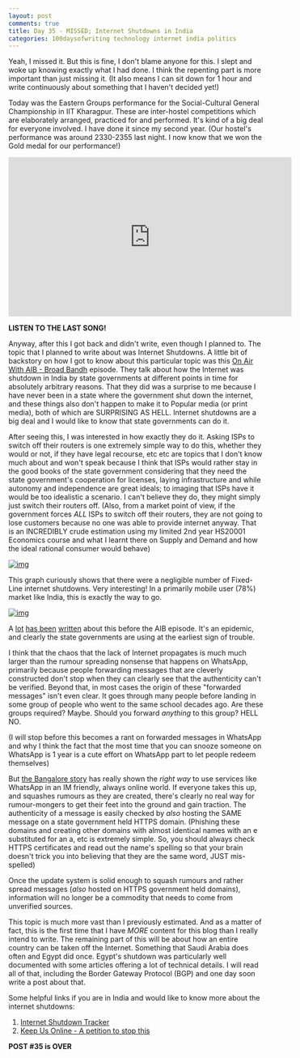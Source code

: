 ```yaml
---
layout: post
comments: true
title: Day 35 - MISSED; Internet Shutdowns in India
categories: 100daysofwriting technology internet india politics
---
```


Yeah, I missed it. But this is fine, I don't blame anyone for this. I slept and
woke up knowing exactly what I had done. I think the repenting part is more
important than just missing it. (It also means I can sit down for 1 hour and
write continuously about something that I haven't decided yet!)

Today was the Eastern Groups performance for the Social-Cultural General
Championship in IIT Kharagpur. These are inter-hostel competitions which are
elaborately arranged, practiced for and performed. It's kind of a big deal for
everyone involved. I have done it since my second year. (Our hostel's
performance was around 2330-2355 last night. I now know that we won the Gold
medal for our performance!)

<iframe width="560" height="315"
src="https://www.youtube.com/embed/videoseries?list=PL5iG2ljuT4ph8rRR4R2RIejBPY2KX0HRy"
frameborder="0" allowfullscreen></iframe>

**LISTEN TO THE LAST SONG!**

Anyway, after this I got back and didn't write, even though I planned to. The
topic that I planned to write about was Internet Shutdowns. A little bit of
backstory on how I got to know about this particular topic was this [On Air With
AIB - Broad
Bandh](www.hotstar.com/tv/on-air-with-aib/6200/broad-bandh/1000170155) episode.
They talk about how the Internet was shutdown in India by state governments at
different points in time for absolutely arbitrary reasons. That they did was a
surprise to me because I have never been in a state where the government shut
down the internet, and these things also don't happen to make it to Popular
media (or print media), both of which are SURPRISING AS HELL. Internet shutdowns
are a big deal and I would like to know that state governments can do it.

After seeing this, I was interested in how exactly they do it. Asking ISPs to
switch off their routers is one extremely simple way to do this, whether they
would or not, if they have legal recourse, etc etc are topics that I don't know
much about and won't speak because I think that ISPs would rather stay in the
good books of the state government considering that they need the state
government's cooperation for licenses, laying infrastructure and while autonomy
and independence are great ideals; to imaging that ISPs have it would be too
idealistic a scenario. I can't believe they do, they might simply just switch
their routers off. (Also, from a market point of view, if the government forces
_ALL_ ISPs to switch off their routers, they are not going to lose customers
because no one was able to provide internet anyway. That is an INCREDIBLY crude
estimation using my limited 2nd year HS20001 Economics course and what I learnt
there on Supply and Demand and how the ideal rational consumer would behave)

[![img](/blog/public/img/day-35-1.jpg)](http://www.huffingtonpost.in/2017/03/21/india-had-the-highest-number-of-internet-shut-downs-in-2016_a_21903918/)

This graph curiously shows that there were a negligible number of Fixed-Line
internet shutdowns. Very interesting! In a primarily mobile user (78%) market
like India, this is exactly the way to go.

[![img](/blog/public/img/day-35-2.png)](http://gs.statcounter.com/platform-market-share/desktop-mobile-tablet/india)

A
[lot](http://indianexpress.com/article/opinion/columns/internet-access-government-restriction-shutdown-3102734/)
[has
been](http://www.medianama.com/2016/05/223-internet-shut-down-azamgarh/)
[written](https://www.privateinternetaccess.com/blog/2016/08/month-since-indian-government-shut-internet-access-jammu-kashmir/)
about this before the AIB episode. It's an epidemic, and clearly the state
governments are using at the earliest sign of trouble.

I think that the chaos that the lack of Internet propagates is much much larger
than the rumour spreading nonsense that happens on WhatsApp, primarily because
people forwarding messages that are cleverly constructed don't stop when they
can clearly see that the authenticity can't be verified. Beyond that, in most
cases the origin of these "forwarded messages" isn't even clear. It goes through
many people before landing in some group of people who went to the same
school decades ago. Are these groups required? Maybe. Should you forward
_anything_ to this group? HELL NO.

(I will stop before this becomes a rant on forwarded messages in WhatsApp and
why I think the fact that the most time that you can snooze someone on WhatsApp
is 1 year is a cute effort on WhatsApp part to let people redeem themselves)

But [the Bangalore
story](http://indianexpress.com/article/cities/bangalore/bangalore-police-turn-to-whatsapp-to-improve-beat-system/)
has really shown the _right way_ to use services like WhatsApp in an IM
friendly, always online world. If everyone takes this up, and squashes rumours
as they are created, there's clearly no real way for rumour-mongers to get their
feet into the ground and gain traction. The authenticity of a message is easily
checked by _also_ hosting the SAME message on a state government held HTTPS
domain. (Phishing these domains and creating other domains with almost identical
names with an e substituted for an a, etc is extremely simple. So, you should
always check HTTPS certificates and read out the name's spelling so that your
brain doesn't trick you into believing that they are the same word, JUST
mis-spelled)

Once the update system is solid enough to squash rumours and rather spread
messages (_also_ hosted on HTTPS government held domains), information will no
longer be a commodity that needs to come from unverified sources.

This topic is much more vast than I previously estimated. And as a matter of
fact, this is the first time that I have _MORE_ content for this blog than I
really intend to write. The remaining part of this will be about how an entire
country can be taken off the Internet. Something that Saudi Arabia does often
and Egypt did once. Egypt's shutdown was particularly well documented with
some articles offering a lot of technical details. I will read all of that,
including the Border Gateway Protocol (BGP) and one day soon write a post about
that.

Some helpful links if you are in India and would like to know more about the
internet shutdowns:

1. [Internet Shutdown Tracker](http://www.internetshutdowns.in/)
2. [Keep Us Online - A petition to stop this](https://keepusonline.in/)

**POST #35 is OVER**
